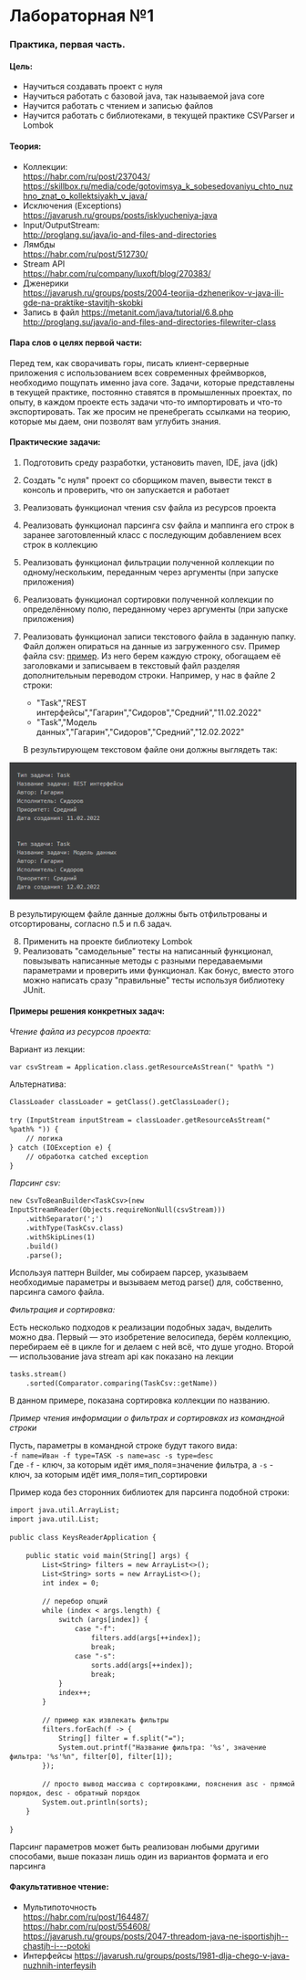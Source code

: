 # Лабораторная №1

### Практика, первая часть.

#### Цель:

- Научиться создавать проект с нуля
- Научиться работать с базовой java, так называемой java core
- Научится работать с чтением и записью файлов
- Научится работать с библиотеками, в текущей практике CSVParser и Lombok

#### Теория:

- Коллекции:  
  https://habr.com/ru/post/237043/  
  https://skillbox.ru/media/code/gotovimsya_k_sobesedovaniyu_chto_nuzhno_znat_o_kollektsiyakh_v_java/
- Исключения (Exceptions)  
  https://javarush.ru/groups/posts/isklyucheniya-java
- Input/OutputStream:  
  http://proglang.su/java/io-and-files-and-directories
- Лямбды  
  https://habr.com/ru/post/512730/
- Stream API  
  https://habr.com/ru/company/luxoft/blog/270383/
- Дженерики  
  https://javarush.ru/groups/posts/2004-teorija-dzhenerikov-v-java-ili-gde-na-praktike-stavitjh-skobki
- Запись в файл
  https://metanit.com/java/tutorial/6.8.php
  http://proglang.su/java/io-and-files-and-directories-filewriter-class

#### Пара слов о целях первой части:
Перед тем, как сворачивать горы, писать клиент-серверные приложения с использованием всех современных фреймворков,
необходимо пощупать именно java core. Задачи, которые представлены в текущей практике, постоянно ставятся в промышленных
проектах, по опыту, в каждом проекте есть задачи что-то импортировать и что-то экспортировать. Так же просим не
пренебрегать ссылками на теорию, которые мы даем, они позволят вам углубить знания.

#### Практические задачи:

1. Подготовить среду разработки, установить maven, IDE, java (jdk)
2. Создать "с нуля" проект со сборщиком maven, вывести текст в консоль и проверить, что он запускается и работает
3. Реализовать функционал чтения csv файла из ресурсов проекта
4. Реализовать функционал парсинга csv файла и маппинга его строк в заранее заготовленный класс
   с последующим добавлением всех строк в коллекцию
5. Реализовать функционал фильтрации полученной коллекции по одному/нескольким, переданным через аргументы (при запуске приложения)
6. Реализовать функционал сортировки полученной коллекции по определённому полю, переданному через аргументы (при запуске приложения)
7. Реализовать функционал записи текстового файла в заданную папку. Файл должен опираться на данные из загруженного csv.
   Пример файла csv: [пример](csv/example.csv). Из него берем каждую строку, обогащаем её заголовками и записываем в текстовый
   файл разделяя дополнительным переводом строки. Например, у нас в файле 2 строки:
    - "Task","REST интерфейсы","Гагарин","Сидоров","Средний","11.02.2022"
    - "Task","Модель данных","Гагарин","Сидоров","Средний","12.02.2022"

   В результирующем текстовом файле они должны выглядеть так:

![Test1-Image1](images/exampleTxt.png)

В результирующем файле данные должны быть отфильтрованы и отсортированы, согласно п.5 и п.6 задач.

8. Применить на проекте библиотеку Lombok
9. Реализовать "самодельные" тесты на написанный функционал, повызывать написанные методы с разными передаваемыми параметрами
   и проверить ими функционал. Как бонус, вместо этого можно написать сразу "правильные" тесты используя библиотеку JUnit.

#### Примеры решения конкретных задач:

*Чтение файла из ресурсов проекта:*

Вариант из лекции:
```
var csvStream = Application.class.getResourceAsStrean(" %path% ")
```

Альтернатива:
```
ClassLoader classLoader = getClass().getClassLoader();

try (InputStream inputStream = classLoader.getResourceAsStream(" %path% ")) {
    // логика
} catch (IOException e) {
    // обработка catched exception        
}
```

*Парсинг csv:*

```
new CsvToBeanBuilder<TaskCsv>(new InputStreamReader(Objects.requireNonNull(csvStream)))
    .withSeparator(';')
    .withType(TaskCsv.class)
    .withSkipLines(1)
    .build()
    .parse();
```
Используя паттерн Builder, мы собираем парсер, указываем необходимые параметры и вызываем метод parse() для, собственно,
парсинга самого файла.

*Фильтрация и сортировка:*

Есть несколько подходов к реализации подобных задач, выделить можно два. Первый — это изобретение велосипеда,
берём коллекцию, перебираем её в цикле for и делаем с ней всё, что душе угодно. Второй — использование java stream api
как показано на лекции
```
tasks.stream()
    .sorted(Comparator.comparing(TaskCsv::getName))
```
В данном примере, показана сортировка коллекции по названию.

*Пример чтения информации о фильтрах и сортировках из командной строки*

Пусть, параметры в командной строке будут такого вида:  
`-f name=Иван -f type=TASK -s name=asc -s type=desc`  
Где `-f` - ключ, за которым идёт имя_поля=значение фильтра, а `-s` - ключ, за которым идёт имя_поля=тип_сортировки

Пример кода без сторонних библиотек для парсинга подобной строки:
```
import java.util.ArrayList;
import java.util.List;

public class KeysReaderApplication {

    public static void main(String[] args) {
        List<String> filters = new ArrayList<>();
        List<String> sorts = new ArrayList<>();
        int index = 0;

        // перебор опций
        while (index < args.length) {
            switch (args[index]) {
                case "-f":
                    filters.add(args[++index]);
                    break;
                case "-s":
                    sorts.add(args[++index]);
                    break;
            }
            index++;
        }

        // пример как извлекать фильтры
        filters.forEach(f -> {
            String[] filter = f.split("=");
            System.out.printf("Название фильтра: '%s', значение фильтра: '%s'%n", filter[0], filter[1]);
        });

        // просто вывод массива с сортировками, пояснения asc - прямой порядок, desc - обратный порядок
        System.out.println(sorts);
    }

}
```

Парсинг параметров может быть реализован любыми другими способами, выше показан лишь один из вариантов формата и его парсинга

#### Факультативное чтение:
- Мультипоточность  
  https://habr.com/ru/post/164487/  
  https://habr.com/ru/post/554608/  
  https://javarush.ru/groups/posts/2047-threadom-java-ne-isportishjh--chastjh-i---potoki
- Интерфейсы
  https://javarush.ru/groups/posts/1981-dlja-chego-v-java-nuzhnih-interfeysih
  
